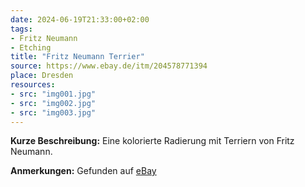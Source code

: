 ```yaml
---
date: 2024-06-19T21:33:00+02:00
tags:
- Fritz Neumann
- Etching
title: "Fritz Neumann Terrier"
source: https://www.ebay.de/itm/204578771394
place: Dresden
resources:
- src: "img001.jpg"
- src: "img002.jpg"
- src: "img003.jpg"
---
```


**Kurze Beschreibung:** Eine kolorierte Radierung mit Terriern von Fritz Neumann.

**Anmerkungen:** Gefunden auf [eBay](https://www.ebay.de/itm/204578771394)
